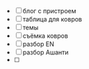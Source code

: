 - [ ] блог с пристроем
- [ ] таблица для ковров
- [ ] темы
- [ ] съёмка ковров
- [ ] разбор EN
- [ ] разбор Ашанти
- [ ] 